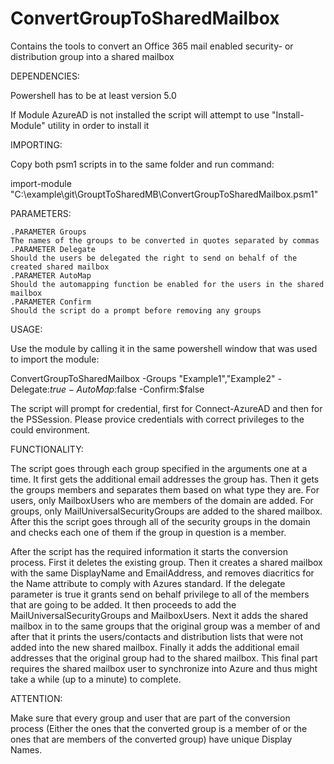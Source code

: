 # ConvertGroupToSharedMailbox
Contains the tools to convert an Office 365 mail enabled security- or distribution group into a shared mailbox

DEPENDENCIES:

Powershell has to be at least version 5.0

If Module AzureAD is not installed the script will attempt to use "Install-Module" utility in order to install it

IMPORTING:

Copy both psm1 scripts in to the same folder and run command:

import-module "C:\example\git\GrouptToSharedMB\ConvertGroupToSharedMailbox.psm1"
    
PARAMETERS:

	.PARAMETER Groups
	The names of the groups to be converted in quotes separated by commas
	.PARAMETER Delegate
	Should the users be delegated the right to send on behalf of the created shared mailbox
	.PARAMETER AutoMap
	Should the automapping function be enabled for the users in the shared mailbox
	.PARAMETER Confirm
	Should the script do a prompt before removing any groups
    
USAGE:

Use the module by calling it in the same powershell window that was used to import the module:

ConvertGroupToSharedMailbox -Groups "Example1","Example2" -Delegate:$true -AutoMap:$false -Confirm:$false


The script will prompt for credential, first for Connect-AzureAD and then for the PSSession. Please provice credentials with correct privileges to the could environment.

FUNCTIONALITY:

The script goes through each group specified in the arguments one at a time. It first gets the additional email addresses the group has. Then it gets the groups members and separates them based on what type they are. For users, only MailboxUsers who are members of the domain are added. For groups, only MailUniversalSecurityGroups are added to the shared mailbox. After this the script goes through all of the security groups in the domain and checks each one of them if the group in question is a member.

After the script has the required information it starts the conversion process. First it deletes the existing group. Then it creates a shared mailbox with the same DisplayName and EmailAddress, and removes diacritics for the Name attribute to comply with Azures standard. If the delegate parameter is true it grants send on behalf privilege to all of the members that are going to be added. It then proceeds to add the MailUniversalSecurityGroups and MailboxUsers. Next it adds the shared mailbox in to the same groups that the original group was a member of and after that it prints the users/contacts and distribution lists that were not added into the new shared mailbox. Finally it adds the additional email addresses that the original group had to the shared mailbox. This final part requires the shared mailbox user to synchronize into Azure and thus might take a while (up to a minute) to complete.

ATTENTION:

Make sure that every group and user that are part of the conversion process (Either the ones that the converted group is a member of or the ones that are members of the converted group) have unique Display Names. 
